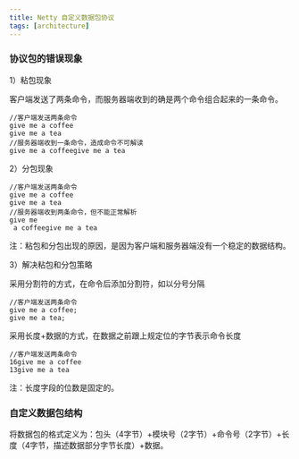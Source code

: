 ```yaml
---
title: Netty 自定义数据包协议
tags: [architecture]
---
```


### 协议包的错误现象

1）粘包现象

客户端发送了两条命令，而服务器端收到的确是两个命令组合起来的一条命令。

```
//客户端发送两条命令
give me a coffee
give me a tea
//服务器端收到一条命令，造成命令不可解读
give me a coffeegive me a tea
```

2）分包现象

```
//客户端发送两条命令
give me a coffee
give me a tea
//服务器端收到两条命令，但不能正常解析
give me
 a coffeegive me a tea
```

注：粘包和分包出现的原因，是因为客户端和服务器端没有一个稳定的数据结构。

3）解决粘包和分包策略

采用分割符的方式，在命令后添加分割符，如以分号分隔

```
//客户端发送两条命令
give me a coffee;
give me a tea;
```

采用长度+数据的方式，在数据之前跟上规定位的字节表示命令长度

```
//客户端发送两条命令
16give me a coffee
13give me a tea
```

注：长度字段的位数是固定的。

### 自定义数据包结构

将数据包的格式定义为：包头（4字节）+模块号（2字节）+命令号（2字节）+长度（4字节，描述数据部分字节长度）+数据。

